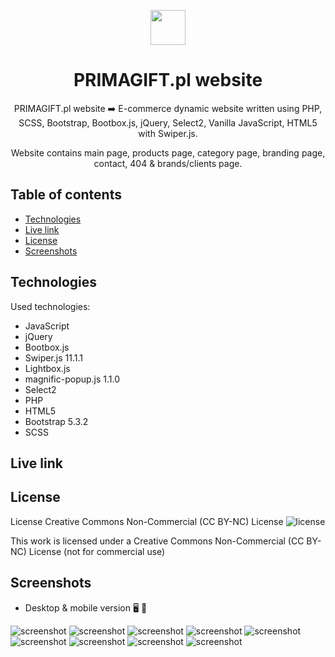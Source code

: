 <p align="center">
    <img src="./assets/icons/common/header/PRIMAGIFT-logo.svg" height="56"/>
</p>

<h1 align="center">PRIMAGIFT.pl website</h1>

<p align="center">PRIMAGIFT.pl website ➡️ E-commerce dynamic website written using PHP, SCSS, Bootstrap, Bootbox.js, jQuery, Select2, Vanilla JavaScript, HTML5 with Swiper.js.</p>
<p align="center">Website contains main page, products page, category page, branding page, contact, 404 & brands/clients page.</p>

## Table of contents

- [Technologies](#technologies)
- [Live link](#live-link)
- [License](#license)
- [Screenshots](#screenshots)

## Technologies

Used technologies:

- JavaScript
- jQuery
- Bootbox.js
- Swiper.js 11.1.1
- Lightbox.js
- magnific-popup.js 1.1.0
- Select2
- PHP
- HTML5
- Bootstrap 5.3.2
- SCSS

## Live link

## License

License Creative Commons Non-Commercial (CC BY-NC) License ![license](https://mirrors.creativecommons.org/presskit/buttons/88x31/svg/by-nc.svg)

This work is licensed under a Creative Commons Non-Commercial (CC BY-NC) License (not for commercial use)

## Screenshots

- Desktop & mobile version :desktop_computer: :iphone:

![screenshot](./screenshots/screenshot01.jpg)
![screenshot](./screenshots/primagift01.jpg)
![screenshot](./screenshots/primagift02.jpg)
![screenshot](./screenshots/primagift03.jpg)
![screenshot](./screenshots/primagift04.jpg)
![screenshot](./screenshots/primagift05.jpg)
![screenshot](./screenshots/primagift06.jpg)
![screenshot](./screenshots/primagift07.jpg)
![screenshot](./screenshots/primagift08.jpg)

